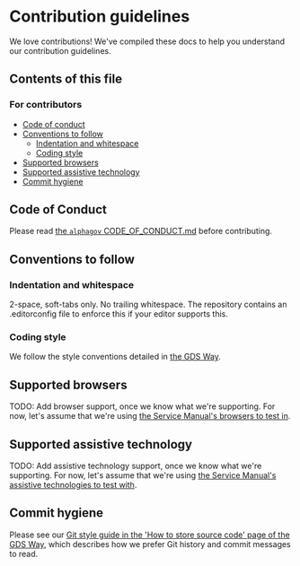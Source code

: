 # Contribution guidelines

We love contributions! We've compiled these docs to help you understand our contribution guidelines.

## Contents of this file

### For contributors

- [Code of conduct](#code-of-conduct)
- [Conventions to follow](#conventions-to-follow)
  - [Indentation and whitespace](#indentation-and-whitespace)
  - [Coding style](#coding-style)
- [Supported browsers](#supported-browsers)
- [Supported assistive technology](#supported-assistive-technology)
- [Commit hygiene](#commit-hygiene)

## Code of Conduct

Please read [the `alphagov` CODE_OF_CONDUCT.md](https://github.com/alphagov/.github/blob/main/CODE_OF_CONDUCT.md) before contributing.

## Conventions to follow

### Indentation and whitespace

2-space, soft-tabs only. No trailing whitespace. The repository contains an .editorconfig file to enforce this if your editor supports this.

### Coding style

We follow the style conventions detailed in [the GDS Way](https://gds-way.cloudapps.digital/manuals/programming-languages.html).

## Supported browsers

TODO: Add browser support, once we know what we're supporting. For now, let's assume that we're using [the Service Manual's browsers to test in](https://www.gov.uk/service-manual/technology/designing-for-different-browsers-and-devices).

## Supported assistive technology

TODO: Add assistive technology support, once we know what we're supporting. For now, let's assume that we're using [the Service Manual's assistive technologies to test with](https://www.gov.uk/service-manual/technology/testing-with-assistive-technologies).

## Commit hygiene

Please see our [Git style guide in the 'How to store source code' page of the GDS Way](https://gds-way.cloudapps.digital/standards/source-code.html#commit-messages), which describes how we prefer Git history and commit messages to read.
